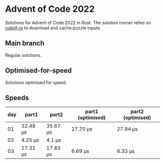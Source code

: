 # Advent of Code 2022

Solutions for Advent of Code 2022 in Rust. The solution runner relies on
[rudolf-rs](https://github.com/wallabythree/rudolf-rs) to download and cache
puzzle inputs.

## Main branch

Regular solutions.

## Optimised-for-speed

Solutions optimised for speed.

## Speeds

day | part1 | part2 | part1 (optimised) | part2 (optimised)
---|---|---|---|---
01 | 32.48 µs | 35.67 µs | 27.70 µs | 27.94 µs
02 | 4.25 µs | 4.1 µs | | 
03 | 17.31 µs | 17.83 µs | 6.69 µs | 6.33 µs

